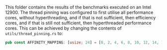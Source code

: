 This folder contains the results of the benchmarks executed on an Intel 12900. The thread pinning was configured to first utilise all performance cores, without hyperthreading, and if that is not sufficient, then efficiency cores, and if that is still not sufficient, then hyperthreaded performance cores. This can be achieved by changing the contents of `utils/thread_pinning.rs` to:

```rust
pub const AFFINITY_MAPPING: [usize; 24] = [0, 2, 4, 6, 8, 10, 12, 14, 16, 17, 18, 19, 20, 21, 22, 23, 1, 3, 5, 7, 9, 11, 13, 15];
```
